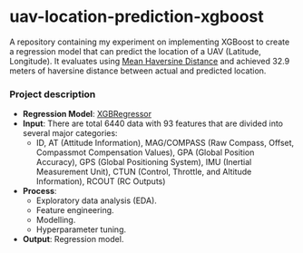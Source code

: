 # uav-location-prediction-xgboost
A repository containing my experiment on implementing XGBoost to create a regression model that can predict the location of a UAV (Latitude, Longitude). It evaluates using [Mean Haversine Distance](https://scikit-learn.org/stable/modules/generated/sklearn.metrics.pairwise.haversine_distances.html) and achieved 32.9 meters of haversine distance between actual and predicted location. 

### Project description
- **Regression Model**: [XGBRegressor](https://xgboost.readthedocs.io/en/stable/python/python_api.html)
- **Input**: There are total 6440 data with 93 features that are divided into several major categories:
  -  ID, AT (Attitude Information), MAG/COMPASS (Raw Compass, Offset, Compassmot Compensation Values), GPA (Global Position Accuracy), GPS (Global Positioning System), IMU (Inertial Measurement Unit), CTUN (Control, Throttle, and Altitude Information), RCOUT (RC Outputs)
- **Process**: 
    - Exploratory data analysis (EDA).
    - Feature engineering.
    - Modelling.
    - Hyperparameter tuning.
- **Output**: Regression model.

